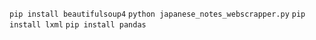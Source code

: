 `pip install beautifulsoup4`
`python japanese_notes_webscrapper.py`
`pip install lxml`
`pip install pandas`